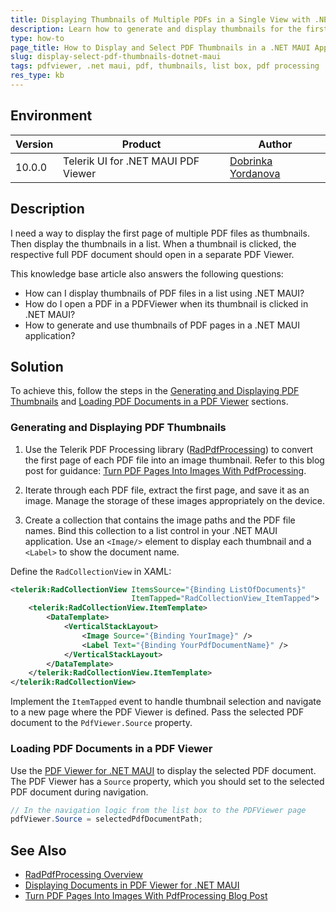 ```yaml
---
title: Displaying Thumbnails of Multiple PDFs in a Single View with .NET MAUI
description: Learn how to generate and display thumbnails for the first page of multiple PDF files in a single list box view, and open the selected PDF in a PDFViewer for .NET MAUI.
type: how-to
page_title: How to Display and Select PDF Thumbnails in a .NET MAUI Application
slug: display-select-pdf-thumbnails-dotnet-maui
tags: pdfviewer, .net maui, pdf, thumbnails, list box, pdf processing
res_type: kb
---
```


## Environment

| Version | Product | Author | 
| --- | --- | ---- | 
| 10.0.0 | Telerik UI for .NET MAUI PDF Viewer | [Dobrinka Yordanova](https://www.telerik.com/blogs/author/dobrinka-yordanova) | 


## Description

I need a way to display the first page of multiple PDF files as thumbnails. Then display the thumbnails in a list. When a thumbnail is clicked, the respective full PDF document should open in a separate PDF Viewer.

This knowledge base article also answers the following questions:
- How can I display thumbnails of PDF files in a list using .NET MAUI?
- How do I open a PDF in a PDFViewer when its thumbnail is clicked in .NET MAUI?
- How to generate and use thumbnails of PDF pages in a .NET MAUI application?

## Solution

To achieve this, follow the steps in the [Generating and Displaying PDF Thumbnails](#generating-and-displaying-pdf-thumbnails) and [Loading PDF Documents in a PDF Viewer](#loading-pdf-documents-in-a-pdf-viewer) sections.

### Generating and Displaying PDF Thumbnails

1. Use the Telerik PDF Processing library ([RadPdfProcessing](https://docs.telerik.com/devtools/document-processing/libraries/radpdfprocessing/overview)) to convert the first page of each PDF file into an image thumbnail. Refer to this blog post for guidance: [Turn PDF Pages Into Images With PdfProcessing](https://www.telerik.com/blogs/turn-pdf-pages-images-pdfprocessing).

2. Iterate through each PDF file, extract the first page, and save it as an image. Manage the storage of these images appropriately on the device.

3. Create a collection that contains the image paths and the PDF file names. Bind this collection to a list control in your .NET MAUI application. Use an `<Image/>` element to display each thumbnail and a `<Label>` to show the document name.

Define the `RadCollectionView` in XAML:

```xml
<telerik:RadCollectionView ItemsSource="{Binding ListOfDocuments}" 
                           ItemTapped="RadCollectionView_ItemTapped">
    <telerik:RadCollectionView.ItemTemplate>
        <DataTemplate>
            <VerticalStackLayout>
                <Image Source="{Binding YourImage}" />
                <Label Text="{Binding YourPdfDocumentName}" />
            </VerticalStackLayout>
        </DataTemplate>
    </telerik:RadCollectionView.ItemTemplate>
</telerik:RadCollectionView>
```

Implement the `ItemTapped` event to handle thumbnail selection and navigate to a new page where the PDF Viewer is defined. Pass the selected PDF document to the `PdfViewer.Source` property.

### Loading PDF Documents in a PDF Viewer

Use the [PDF Viewer for .NET MAUI](https://docs.telerik.com/devtools/maui/controls/pdfviewer/display-documents) to display the selected PDF document. The PDF Viewer has a `Source` property, which you should set to the selected PDF document during navigation.

```csharp
// In the navigation logic from the list box to the PDFViewer page
pdfViewer.Source = selectedPdfDocumentPath;
```

## See Also

- [RadPdfProcessing Overview](https://docs.telerik.com/devtools/document-processing/libraries/radpdfprocessing/overview)
- [Displaying Documents in PDF Viewer for .NET MAUI](https://docs.telerik.com/devtools/maui/controls/pdfviewer/display-documents)
- [Turn PDF Pages Into Images With PdfProcessing Blog Post](https://www.telerik.com/blogs/turn-pdf-pages-images-pdfprocessing)
